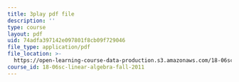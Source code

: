 ```yaml
---
title: 3play pdf file
description: ''
type: course
layout: pdf
uid: 74adfa397142e097801f8cb09f729046
file_type: application/pdf
file_location: >-
  https://open-learning-course-data-production.s3.amazonaws.com/18-06sc-linear-algebra-fall-2011/74adfa397142e097801f8cb09f729046_YzZUIYRCE38.pdf
course_id: 18-06sc-linear-algebra-fall-2011
---
```

